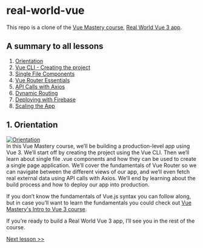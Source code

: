 # real-world-vue
This repo is a clone of the [Vue Mastery course](https://www.vuemastery.com/courses/real-world-vue3), [Real World Vue 3 app](https://github.com/Code-Pop/Real-World_Vue-3).

## A summary to all lessons

1. [Orientation](https://github.com/RoelZ/Vue-Mastery-Vue-3/tree/master)
2. [Vue CLI - Creating the project](https://github.com/RoelZ/Vue-Mastery-Vue-3/tree/L2)
3. [Single File Components](https://github.com/RoelZ/Vue-Mastery-Vue-3/tree/L3-start)
4. [Vue Router Essentials](https://github.com/RoelZ/Vue-Mastery-Vue-3/tree/L4-start)
5. [API Calls with Axios](https://github.com/RoelZ/Vue-Mastery-Vue-3/tree/L5-start)
6. [Dynamic Routing](https://github.com/RoelZ/Vue-Mastery-Vue-3/tree/L6-start)
7. [Deploying with Firebase](https://github.com/RoelZ/Vue-Mastery-Vue-3/tree/L7)
8. [Scaling the App](https://github.com/RoelZ/Vue-Mastery-Vue-3/tree/L8)

## 1. Orientation
[![Orientation](https://firebasestorage.googleapis.com/v0/b/gotvotes-71a47.appspot.com/o/images%2Fvideo-play-btn-small.png?alt=media&token=f455fef9-f9b9-461c-8cd6-69b98bec5909)](https://firebasestorage.googleapis.com/v0/b/gotvotes-71a47.appspot.com/o/videos%2F1.rwv3-orientation.mp4?alt=media&token=3fc4b4a1-4a8b-4a84-86a5-3608cc342ee7)  
In this Vue Mastery course, we’ll be building a production-level app using Vue 3. We’ll start off by creating the project using the Vue CLI. Then we’ll learn about single file .vue components and how they can be used to create a single page application. We’ll cover the fundamentals of Vue Router so we can navigate between the different views of our app, and we’ll even fetch real external data using API calls with Axios. We’ll end by learning about the build process and how to deploy our app into production.

If you don’t know the fundamentals of Vue.js syntax you can follow along, but in case you’ll want to learn the fundamentals you could check out [Vue Mastery's Intro to Vue 3 course](https://www.vuemastery.com/courses/intro-to-vue-3/components-and-props-vue3).

If you’re ready to build a Real World Vue 3 app, I’ll see you in the rest of the course.


[Next lesson >>](https://github.com/RoelZ/Vue-Mastery-Vue-3/tree/L2)

